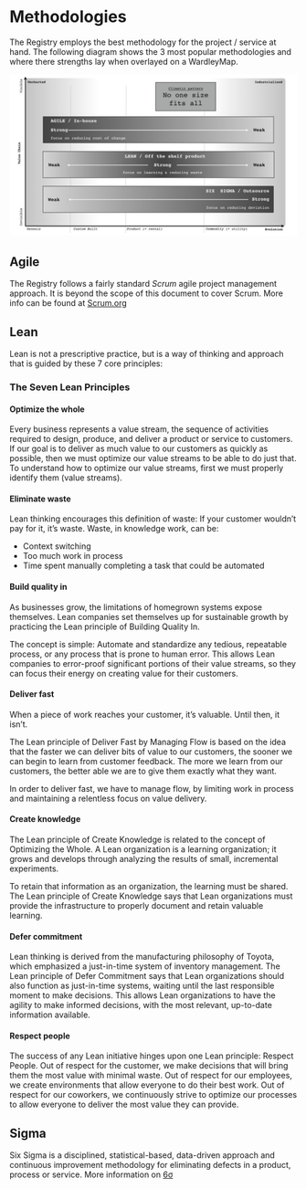 # Methodologies

The Registry employs the best methodology for the project / service at hand. The following diagram shows the 3 most popular methodologies and where there strengths lay when overlayed on a WardleyMap.

![Methodologies overlayed on the WardleyMap axis](./agile-lean-sigma.jpg)

## Agile

The Registry follows a fairly standard _Scrum_ agile project management approach. It is beyond the scope of this document to cover Scrum. More info can be found at [Scrum.org](https://www.scrum.org/resources/what-is-scrum)

## Lean

Lean is not a prescriptive practice, but is a way of thinking and approach that is guided by these 7 core principles:

### The Seven Lean Principles

#### Optimize the whole

Every business represents a value stream, the sequence of activities required to design, produce, and deliver a product or service to customers. If our goal is to deliver as much value to our customers as quickly as possible, then we must optimize our value streams to be able to do just that. To understand how to optimize our value streams, first we must properly identify them (value streams).

#### Eliminate waste

Lean thinking encourages this definition of waste: If your customer wouldn’t pay for it, it’s waste. Waste, in knowledge work, can be:

- Context switching
- Too much work in process
- Time spent manually completing a task that could be automated

#### Build quality in

As businesses grow, the limitations of homegrown systems expose themselves. Lean companies set themselves up for sustainable growth by practicing the Lean principle of Building Quality In.

The concept is simple: Automate and standardize any tedious, repeatable process, or any process that is prone to human error. This allows Lean companies to error-proof significant portions of their value streams, so they can focus their energy on creating value for their customers.

#### Deliver fast

When a piece of work reaches your customer, it’s valuable. Until then, it isn’t.

The Lean principle of Deliver Fast by Managing Flow is based on the idea that the faster we can deliver bits of value to our customers, the sooner we can begin to learn from customer feedback. The more we learn from our customers, the better able we are to give them exactly what they want.

In order to deliver fast, we have to manage flow, by limiting work in process and maintaining a relentless focus on value delivery.

#### Create knowledge

The Lean principle of Create Knowledge is related to the concept of Optimizing the Whole. A Lean organization is a learning organization; it grows and develops through analyzing the results of small, incremental experiments.

To retain that information as an organization, the learning must be shared. The Lean principle of Create Knowledge says that Lean organizations must provide the infrastructure to properly document and retain valuable learning.

#### Defer commitment

Lean thinking is derived from the manufacturing philosophy of Toyota, which emphasized a just-in-time system of inventory management. The Lean principle of Defer Commitment says that Lean organizations should also function as just-in-time systems, waiting until the last responsible moment to make decisions. This allows Lean organizations to have the agility to make informed decisions, with the most relevant, up-to-date information available.

#### Respect people

The success of any Lean initiative hinges upon one Lean principle: Respect People. Out of respect for the customer, we make decisions that will bring them the most value with minimal waste. Out of respect for our employees, we create environments that allow everyone to do their best work. Out of respect for our coworkers, we continuously strive to optimize our processes to allow everyone to deliver the most value they can provide.

## Sigma

Six Sigma is a disciplined, statistical-based, data-driven approach and continuous improvement methodology for eliminating defects in a product, process or service. More information on [6&sigma;](http://leansixsigmadefinition.com/glossary/six-sigma/)
